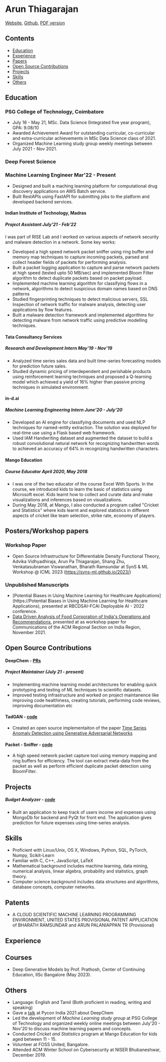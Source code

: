 # Arun Thiagarajan
[Website](https://arunppsg.github.io), [Github](https://github.com/arunppsg), [PDF version](https://raw.githubusercontent.com/arunppsg/resume/master/pdf/resume.pdf)

## Contents
- [Education](#education)
- [Experience](#experience)
- [Papers](#papers)
- [Open Source Contributions](#open-source-contributions)
- [Projects](#projects)
- [Skills](#skills)
- [Others](#others)

## Education

### PSG College of Technology, Coimbatore
- July 16 - May 21, MSc. Data Science (Integrated five year program), GPA: 9.08/10
- Awarded Achievement Award for outstanding curricular, co-curricular and extra-curricular achievements in MSc Data Science class of 2021.
- Organized Machine Learning study group weekly meetings between July 2021 - Nov 2021.

### Deep Forest Science
### Machine Learning Engineer Mar'22 - Present
- Designed and built a maching learning platform for computational drug discovery applications on AWS Batch service.
- Built RestAPIs using FastAPI for submitting jobs to the platform and developed backend services.

#### Indian Institute of Technology, Madras
##### Project Assistant July'21 - Feb'22
I was part of RISE Lab and I worked on various aspects of network security and malware detection in a network. Some key works:
* Developed a high speed network packet sniffer using ring buffer and memory map techniques to capture incoming packets, parsed and collect header fields of packets for performing analysis.
* Built a packet logging application to capture and parse network packets at high speed (tested upto 50 MB/sec) and implemented Bloom Filter algorithm to detect duplicate packets based on packet payload.
* Implemented machine learning algorithm for classifying flows in a network, algorithms to detect suspicious domain names based on DNS patterns
* Studied fingerprinting techniques to detect malicious servers, SSL Inspection of network traffic for malware analysis, detecting user applications by flow features.
* Built a malware detection framework and implemented algorithms for detecting malware from network traffic using predictive modelling techniques.


#### Tata Consultancy Services
##### Research and Development Intern May'19 - Nov'19
- Analyzed time series sales data and built time-series forecasting models for prediction future sales.
- Studied dynamic pricing of interdependent and perishable products using reinforcement learning techniques and proposed a Q-learning model which achieved a yield of 16% higher than passive pricing techniques in simulated environment.

#### in-d.ai
##### Machine Learning Engineering Intern June'20 - July'20
- Developed an AI engine for classifying documents and used NLP techniques for named-entity extraction. The solution was deployed for real-time use using a Flask based web framework.
- Used IAM Handwriting dataset and augmented the dataset to build a robust convolutional netural network for recognizing handwritten words to achieved an accuracy of 64% in recognizing handwritten characters.

#### Mango Education
##### Course Educator April 2020, May 2018
- I was one of the two educator of the course Excel With Sports. In the course, we introduced kids to learn the basic of statistics using Microsoft excel. Kids learnt how to collect and curate data and make visualizations and inferences based on visualizations.
- During May 2018, at Mango, I also conducted a program called "Cricket and Statistics" where kids learnt and explored statistics in different aspects of cricket like team selection, strike rate, economy of players.

## Posters/Workshop papers
### Workshop Paper
- Open Source Infrastructure for Differentiable Density Functional Theory, Advika Vidhyadhiraja, Arun Pa Thiagarajan, Shang Zhu, Venkatasubraman Viswanathan, Bharath Ramsundar at SynS & ML Workshop @ ICML 2023 (https://syns-ml.github.io/2023/)
### Unpublished Manuscripts
- [Potential Biases in Using Machine Learning for Healthcare Applications](https://Potential Biases in Using Machine Learning for Healthcare Applications), presented at RBCDSAI-FCAI Deployable AI - 2022 conference.
- [Data Driven Analysis of Food Corporation of India's Operations and Recommendations](https://www.arunppsg.in/assets/files/FCI.pdf), presented at as workshop paper for Communications of the ACM Regional Section on India Region, November 2021.

## Open Source Contributions
#### DeepChem - [PRs](https://github.com/deepchem/deepchem/pulls?q=is%3Apr+author%3Aarunppsg+is%3Aclosed)
##### Project Maintainer (July 21 - present)
- Implementing machine learning model architectures for enabling quick prototyping and testing of ML
techniques to scientific datasets.
- Improved testing infrastructure and worked on project maintanence like improving code healthiness, creating tutorials, performing code reviews, improving documentation etc


#### TadGAN - [code](https://github.com/arunppsg/tadGAN)
- Created an open source implementaiton of the paper [Time Series Anomaly Detection using Generative Adversarial Networks](https://arxiv.org/abs/2009.07769)

#### Packet - Sniffer - [code](https://github.com/arunppsg/packet-sniffer)
- A high speed network packet capture tool using memory mapping and ring buffers for efficiency. The tool can extract meta-data from the packet as well as perform efficient duplicate packet detection using BloomFilter.

## Projects
##### Budget Analyzer - [code](https://github.com/arunppsg/budget-analyzer)
- Built an application to keep track of users income and expenses using MongoDb for backend and PyQt for front end. The application gives prediction for future expenses using time-series analysis.

## Skills
- Proficient with Linux/Unix, OS X, Windows, Python, SQL, PyTorch, Numpy, Scikit-Learn
- Familiar with C, C++, JavaScript, LaTeX
- Mathematical background includes machine learning, data mining, numerical analysis, linear algebra, probability and statistics, graph theory.
- Computer science background includes data structures and algorithms, database concepts, computer networks.

## Patents
- A CLOUD SCIENTIFIC MACHINE LEARNING PROGRAMMING ENVIRONMENT, UNITED STATES PROVISIONAL PATENT APPLICATION of BHARATH RAMSUNDAR and ARUN PALANIAPPAN TR (Provisional)

## Experience
## Courses
- Deep Generative Models by Prof. Prathosh, Center of Continuing Education, IISc Bangalore (May 2023).
## Others
- Language: English and Tamil (Both proficient in reading, writing and speaking)
- Gave a [talk](https://www.youtube.com/watch?v=JEFrzjpf6d0) at Pycon India 2021 about DeepChem
- Led the development of *Machine Learning study group* at PSG College of Technology and organized weekly online meetings between July'20 - Nov'20 to discuss machine learning papers and concepts.
- Conducted *Cricket and Statistics* program at Mango Education for kids aged between 11 - 15.
- Volunteer at FOSS United, Bangalore.
- Attended ACM Winter School on Cybersecurity at NISER Bhubaneshwar, December 2019.

